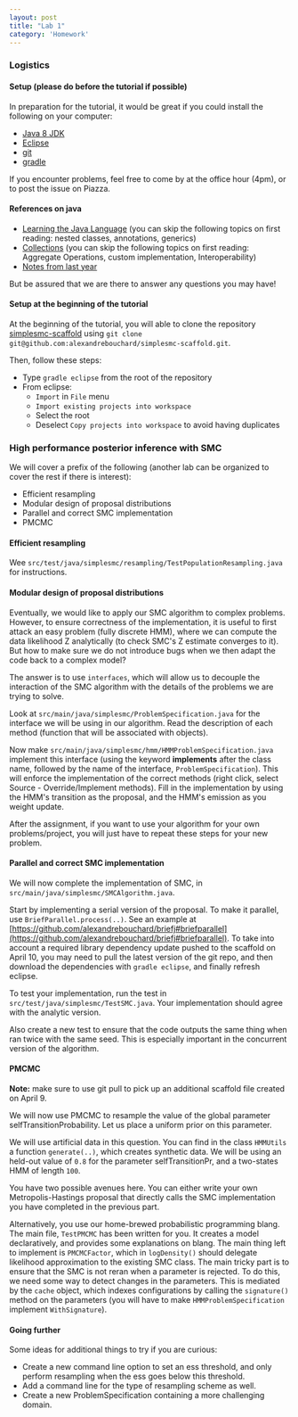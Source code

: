 ```yaml
---
layout: post
title: "Lab 1"
category: 'Homework'
---
```


### Logistics

#### Setup (please do before the tutorial if possible)

In preparation for the tutorial, it would be great if you could install the following on your computer:
 
- [Java 8 JDK](http://www.oracle.com/technetwork/java/javase/downloads/jdk8-downloads-2133151.html)
- [Eclipse](https://eclipse.org/downloads/) 
- [git](http://git-scm.com/)
- [gradle](https://gradle.org/)
 
If you encounter problems, feel free to come by at the office hour (4pm), or to post the issue on Piazza.

#### References on java

- [Learning the Java Language](http://docs.oracle.com/javase/tutorial/java/index.html) (you can skip the following topics on first reading: nested classes, annotations, generics) 
- [Collections](http://docs.oracle.com/javase/tutorial/collections/index.html) (you can skip the following topics on first reading: Aggregate Operations, custom implementation, Interoperability)
- [Notes from last year](http://www.stat.ubc.ca/~bouchard/courses/stat547-sp2013-14/lab/2014/01/15/lab2.html)

But be assured that we are there to answer any questions you may have!

#### Setup at the beginning of the tutorial

At the beginning of the tutorial, you will able to clone the repository [simplesmc-scaffold](https://github.com/alexandrebouchard/simplesmc-scaffold) using 
 ``git clone git@github.com:alexandrebouchard/simplesmc-scaffold.git``. 
 
Then, follow these steps:
 
- Type ``gradle eclipse`` from the root of the repository
- From eclipse:
   - ``Import`` in ``File`` menu
   - ``Import existing projects into workspace``
   - Select the root
   - Deselect ``Copy projects into workspace`` to avoid having duplicates
   
### High performance posterior inference with SMC

We will cover a prefix of the following (another lab can be organized to cover the rest if there is interest):

- Efficient resampling
- Modular design of proposal distributions
- Parallel and correct SMC implementation
- PMCMC

#### Efficient resampling

Wee ``src/test/java/simplesmc/resampling/TestPopulationResampling.java`` for instructions. 

#### Modular design of proposal distributions

Eventually, we would like to apply our SMC algorithm to complex problems. However, to ensure correctness of the implementation, it is useful to first attack an easy problem (fully discrete HMM), where we can compute the data likelihood Z analytically (to check SMC's Z estimate converges to it). But how to make sure we do not introduce bugs when we then adapt the code back to a complex model?

The answer is to use ``interfaces``, which will allow us to decouple the interaction of the SMC algorithm with the details of the problems we are trying to solve.

Look at ``src/main/java/simplesmc/ProblemSpecification.java`` for the interface we will be using in our algorithm. Read the description of each method (function that will be associated with objects).

Now make ``src/main/java/simplesmc/hmm/HMMProblemSpecification.java`` implement this interface (using the keyword **implements** after the class name, followed by the name of the interface, ``ProblemSpecification``). This will enforce the implementation of the correct methods (right click, select Source - Override/Implement methods). Fill in the implementation by using the HMM's transition as the proposal, and the HMM's emission as you weight update.

After the assignment, if you want to use your algorithm for your own problems/project, you will just have to repeat these steps for your new problem.

#### Parallel and correct SMC implementation

We will now complete the implementation of SMC, in ``src/main/java/simplesmc/SMCAlgorithm.java``.

Start by implementing a serial version of the proposal. To make it parallel, use ``BriefParallel.process(..)``. See an example at [https://github.com/alexandrebouchard/briefj#briefparallel](https://github.com/alexandrebouchard/briefj#briefparallel). To take into account a required library dependency update pushed to the scaffold on April 10, you may need to pull the latest version of the git repo, and then download the dependencies with ``gradle eclipse``, and finally refresh eclipse.

To test your implementation, run the test in ``src/test/java/simplesmc/TestSMC.java``. Your implementation should agree with the analytic version.

Also create a new test to ensure that the code outputs the same thing when ran twice with the same seed. This is especially important in the concurrent version of the algorithm.


#### PMCMC

**Note:** make sure to use git pull to pick up an additional scaffold file created on April 9.

We will now use PMCMC to resample the value of the global parameter selfTransitionProbability. Let us place a uniform prior on this parameter.

We will use artificial data in this question. You can find in the class ``HMMUtils`` a function ``generate(..)``, which creates synthetic data. We will be using an held-out value of ``0.8`` for the parameter selfTransitionPr, and a two-states HMM of length ``100``. 

You have two possible avenues here. You can either write your own Metropolis-Hastings proposal that directly calls the SMC implementation you have completed in the previous part.

Alternatively, you use our home-brewed probabilistic programming blang. The main file, ``TestPMCMC`` has been written for you. It creates a model declaratively, and provides some explanations on blang. The main thing left to implement is ``PMCMCFactor``, which in ``logDensity()`` should delegate likelihood approximation to the existing SMC class. The main tricky part is to ensure that the SMC is not reran when a parameter is rejected. To do this, we need some way to detect changes in the parameters. This is mediated by the ``cache`` object, which indexes configurations by calling the ``signature()`` method on the parameters (you will have to make ``HMMProblemSpecification`` implement ``WithSignature``). 

#### Going further

Some ideas for additional things to try if you are curious:

- Create a new command line option to set an ess threshold, and only perform resampling when the ess goes below this threshold. 
- Add a command line for the type of resampling scheme as well.
- Create a new ProblemSpecification containing a more challenging domain.


